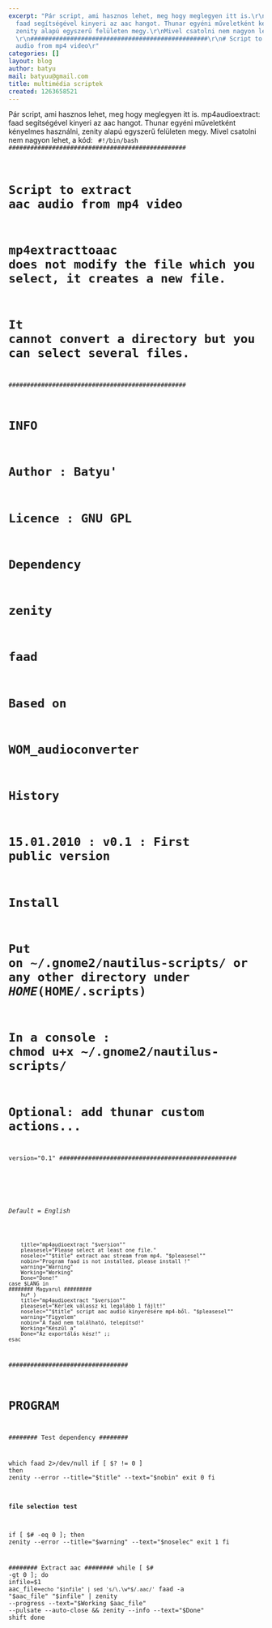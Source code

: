 ```yaml
---
excerpt: "Pár script, ami hasznos lehet, meg hogy meglegyen itt is.\r\nmp4audioextract:
  faad segítségével kinyeri az aac hangot. Thunar egyéni műveletként kényelmes használni,
  zenity alapú egyszerű felületen megy.\r\nMivel csatolni nem nagyon lehet, a kód:\r\n<code>\r\n#!/bin/bash
  \r\n#################################################\r\n# Script to extract aac
  audio from mp4 video\r"
categories: []
layout: blog
author: batyu
mail: batyuu@gmail.com
title: multimédia scriptek
created: 1263658521
---
```

Pár script, ami hasznos lehet, meg hogy meglegyen itt is.
mp4audioextract: faad segítségével kinyeri az aac hangot. Thunar egyéni műveletként kényelmes használni, zenity alapú egyszerű felületen megy.
Mivel csatolni nem nagyon lehet, a kód:
<code>
#!/bin/bash 
#################################################
# Script to extract aac audio from mp4 video
# mp4extracttoaac does not modify the file which you select, it creates a new file.
# It cannot convert a directory but you can select several files.
#################################################
#		INFO
# Author : Batyu'
# Licence : GNU GPL
# Dependency
#		zenity
#		faad
# Based on
#		WOM_audioconverter
# History
#		15.01.2010 : v0.1 : First public version
# Install
# 		Put on ~/.gnome2/nautilus-scripts/ or any other directory under $HOME ($HOME/.scripts)
#		In a console : chmod u+x ~/.gnome2/nautilus-scripts/
#		Optional: add thunar custom actions...


version="0.1"
#################################################
#
###### Default = English #####
		title="mp4audioextract "$version""
		pleasesel="Please select at least one file."
		noselec=""$title" extract aac stream from mp4. "$pleasesel""
		nobin="Program faad is not installed, please install !"
		warning="Warning"
		Working="Working"
		Done="Done!"
	case $LANG in
	######## Magyarul #########
		hu* )
		title="mp4audioextract "$version""
		pleasesel="Kérlek válassz ki legalább 1 fájlt!"
		noselec=""$title" script aac audió kinyerésére mp4-ből. "$pleasesel""
		warning="Figyelem"
		nobin="A faad nem található, telepítsd!"
		Working="Készül a"
		Done="Az exportálás kész!" ;;
	esac

#################################
#	PROGRAM						#
######## Test dependency ########

which faad 2>/dev/null
if [ $? != 0 ]
then
	zenity --error --title="$title" --text="$nobin"
	exit 0
fi

#### file selection test ###
if [ $# -eq 0 ]; then
	zenity --error --title="$warning" --text="$noselec"
	exit 1
fi


######## Extract aac ########
while [ $# -gt 0 ]; do
	infile=$1
	aac_file=`echo "$infile" | sed 's/\.\w*$/.aac/'`
	faad -a "$aac_file" "$infile" | zenity --progress --text="$Working $aac_file" --pulsate --auto-close && zenity --info --text="$Done"
	shift
done

</code>
